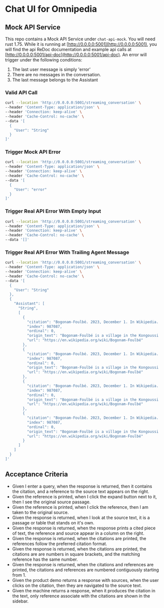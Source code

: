 # Chat UI for Omnipedia

## Mock API Service
This repo contains a Mock API Service under `chat-api-mock`. You will need rust 1.75. While it is running at [http://0.0.0.0:5001](http://0.0.0.0:5001), you will find the api ReDoc documentation and example api calls at [http://0.0.0.0:5001/api-doc](http://0.0.0.0:5001/api-doc). An error will trigger under the following conditions:
1. The last user message is simply 'error'
2. There are no messages in the conversation.
3. The last message belongs to the Assistant
### Valid API Call
```bash
curl --location 'http://0.0.0.0:5001/streaming_conversation' \
--header 'Content-Type: application/json' \
--header 'Connection: keep-alive' \
--header 'Cache-Control: no-cache' \
--data '[
  {
    "User": "String"
  }
]'
```
### Trigger Mock API Error
```bash
curl --location 'http://0.0.0.0:5001/streaming_conversation' \
--header 'Content-Type: application/json' \
--header 'Connection: keep-alive' \
--header 'Cache-Control: no-cache' \
--data '[
  {
    "User": "error"
  }
]'
```
### Trigger Real API Error With Empty Input
```bash
curl --location 'http://0.0.0.0:5001/streaming_conversation' \
--header 'Content-Type: application/json' \
--header 'Connection: keep-alive' \
--header 'Cache-Control: no-cache' \
--data '[]'
```
### Trigger Real API Error With Trailing Agent Message
```bash
curl --location 'http://0.0.0.0:5001/streaming_conversation' \
--header 'Content-Type: application/json' \
--header 'Connection: keep-alive' \
--header 'Cache-Control: no-cache' \
--data '[
  {
    "User": "String"
  },
  {
    "Assistant": [
      "String",
      [
        {
          "citation": "Bogonam-Foulbé. 2023, December 1. In Wikipedia. Retrieved December 1, 2023, from https://en.wikipedia.org/wiki/Bogonam-Foulbé",
          "index": 987087,
          "ordinal": 0,
          "origin_text": "Bogonam-Foulbé is a village in the Kongoussi Department of Bam Province in northern Burkina Faso. It has a population of 205.",
          "url": "https://en.wikipedia.org/wiki/Bogonam-Foulbé"
        },
        {
          "citation": "Bogonam-Foulbé. 2023, December 1. In Wikipedia. Retrieved December 1, 2023, from https://en.wikipedia.org/wiki/Bogonam-Foulbé",
          "index": 987087,
          "ordinal": 0,
          "origin_text": "Bogonam-Foulbé is a village in the Kongoussi Department of Bam Province in northern Burkina Faso. It has a population of 205.",
          "url": "https://en.wikipedia.org/wiki/Bogonam-Foulbé"
        },
        {
          "citation": "Bogonam-Foulbé. 2023, December 1. In Wikipedia. Retrieved December 1, 2023, from https://en.wikipedia.org/wiki/Bogonam-Foulbé",
          "index": 987087,
          "ordinal": 0,
          "origin_text": "Bogonam-Foulbé is a village in the Kongoussi Department of Bam Province in northern Burkina Faso. It has a population of 205.",
          "url": "https://en.wikipedia.org/wiki/Bogonam-Foulbé"
        },
        {
          "citation": "Bogonam-Foulbé. 2023, December 1. In Wikipedia. Retrieved December 1, 2023, from https://en.wikipedia.org/wiki/Bogonam-Foulbé",
          "index": 987087,
          "ordinal": 0,
          "origin_text": "Bogonam-Foulbé is a village in the Kongoussi Department of Bam Province in northern Burkina Faso. It has a population of 205.",
          "url": "https://en.wikipedia.org/wiki/Bogonam-Foulbé"
        }
      ]
    ]
  }
]'
```


## Acceptance Criteria
- Given I enter a query, when the response is returned, then it contains the citation, and a reference to the source text appears on the right.
- Given the reference is printed, when I click the expand button next to it, then I see the original source passage.
- Given the reference is printed, when I click the reference, then I am taken to the original source.
- Given the response is returned, when I look at the source text, it is a passage or table that stands on it's own.
- Given the response is returned, when the response prints a cited piece of text, the reference and source appear in a column on the right.
- Given the response is returned, when the citations are printed, the references follow the preferred citation format.
- Given the response is returned, when the citations are printed, the citations are are numbers in square brackets, and the matching reference has the same number.
- Given the response is returned, when the citations and references are printed, the citations and references are numbered contiguously starting from 1.
- Given the product demo returns a response with sources, when the user clicks on the citation, then they are navigated to the source text.
- Given the machine returns a response, when it produces the citation in the text, only reference associate with the citations are shown in the sidebar.
